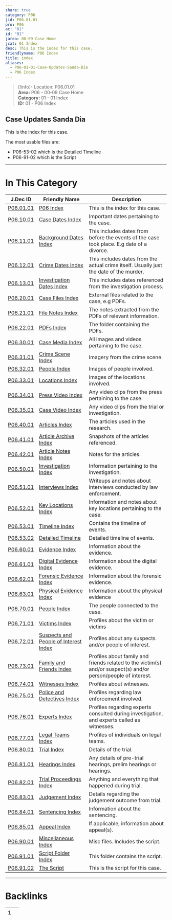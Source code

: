 ```yaml
---  
share: true  
category: P06  
jid: P06.01.01  
pro: P06  
ac: "01"  
id: "01"  
jarea: 00-09 Case Home  
jcat: 01 Index  
desc: This is the index for this case.  
friendlyname: P06 Index  
title: index  
aliases:  
  - P06-01-01-Case-Updates-Sanda-Dia  
  - P06 Index  
---  
```

>[!info]- Location: P06.01.01  
>**Area:** P06 - 00-09 Case Home  
>**Category:** 01 - 01 Index  
>**ID:** 01 - P06 Index  
  
## Case Updates Sanda Dia  
  
This is the index for this case.  
  
The most usable files are:  
- P06-53-02 which is the Detailed Timeline  
- P06-91-02 which is the Script   
  
   
  
---  
# In This Category  
  
| J.Dec ID                                                                                                    | Friendly Name                                                                                                                           | Description                                                                                                    |  
| ----------------------------------------------------------------------------------------------------------- | --------------------------------------------------------------------------------------------------------------------------------------- | -------------------------------------------------------------------------------------------------------------- |  
| [P06.01.01](index.md#)                                                    | [P06 Index](index.md#)                                                                                | This is the index for this case.                                                                               |  
| [P06.10.01](./10-to-19-Case-Dates/index.md#)                                | [Case Dates Index](./10-to-19-Case-Dates/index.md#)                                                     | Important dates pertaining to the case.                                                                        |  
| [P06.11.01](./10-to-19-Case-Dates/11-Background-Dates/index.md#)            | [Background Dates Index](./10-to-19-Case-Dates/11-Background-Dates/index.md#)                           | This includes dates from before the events of the case took place. E.g date of a divorce.                      |  
| [P06.12.01](./10-to-19-Case-Dates/12-Crime-Dates/index.md#)                 | [Crime Dates Index](./10-to-19-Case-Dates/12-Crime-Dates/index.md#)                                     | This includes dates from the actual crime itself. Usually just the date of the murder.                         |  
| [P06.13.01](./10-to-19-Case-Dates/13-Investigation-Dates/index.md#)         | [Investigation Dates Index](./10-to-19-Case-Dates/13-Investigation-Dates/index.md#)                     | This includes dates referenced from the investigation process.                                                 |  
| [P06.20.01](./20-to-29-Case-Files/index.md#)                                | [Case Files Index](./20-to-29-Case-Files/index.md#)                                                     | External files related to the case, e.g PDFs.                                                                  |  
| [P06.21.01](./20-to-29-Case-Files/21-File-Notes/index.md#)                  | [File Notes Index](./20-to-29-Case-Files/21-File-Notes/index.md#)                                       | The notes extracted from the PDFs of relevant information.                                                     |  
| [P06.22.01](./20-to-29-Case-Files/22-PDFs/index.md#)                        | [PDFs Index](./20-to-29-Case-Files/22-PDFs/index.md#)                                                   | The folder containing the PDFs.                                                                                |  
| [P06.30.01](./30-to-39-Case-Media/index.md#)                                | [Case Media Index](./30-to-39-Case-Media/index.md#)                                                     | All images and videos pertaining to the case.                                                                  |  
| [P06.31.01](./30-to-39-Case-Media/31-Crime-Scene/index.md#)                 | [Crime Scene Index](./30-to-39-Case-Media/31-Crime-Scene/index.md#)                                     | Imagery from the crime scene.                                                                                  |  
| [P06.32.01](./30-to-39-Case-Media/32-People/index.md#)                      | [People Index](./30-to-39-Case-Media/32-People/index.md#)                                               | Images of people involved.                                                                                     |  
| [P06.33.01](./30-to-39-Case-Media/33-Locations/index.md#)                   | [Locations Index](./30-to-39-Case-Media/33-Locations/index.md#)                                         | Images of the locations involved.                                                                              |  
| [P06.34.01](./30-to-39-Case-Media/34-Press-Video/index.md#)                 | [Press Video Index](./30-to-39-Case-Media/34-Press-Video/index.md#)                                     | Any video clips from the press pertaining to the case.                                                         |  
| [P06.35.01](./30-to-39-Case-Media/35-Case-Video/index.md#)                  | [Case Video Index](./30-to-39-Case-Media/35-Case-Video/index.md#)                                       | Any video clips from the trial or investigation.                                                               |  
| [P06.40.01](./40-to-49-Articles/index.md#)                                  | [Articles Index](./40-to-49-Articles/index.md#)                                                         | The articles used in the research.                                                                             |  
| [P06.41.01](./40-to-49-Articles/41-Article-Archive/index.md#)               | [Article Archive Index](./40-to-49-Articles/41-Article-Archive/index.md#)                               | Snapshots of the articles referenced.                                                                          |  
| [P06.42.01](./40-to-49-Articles/42-Article-Notes/index.md#)                 | [Article Notes Index](./40-to-49-Articles/42-Article-Notes/index.md#)                                   | Notes for the articles.                                                                                        |  
| [P06.50.01](./50-to-59-Investigation/index.md#)                             | [Investigation Index](./50-to-59-Investigation/index.md#)                                               | Information pertaining to the investigation.                                                                   |  
| [P06.51.01](./50-to-59-Investigation/51-Interviews/index.md#)               | [Interviews Index](./50-to-59-Investigation/51-Interviews/index.md#)                                    | Writeups and notes about interviews conducted by law enforcement.                                              |  
| [P06.52.01](./50-to-59-Investigation/52-Key-Locations/index.md#)            | [Key Locations Index](./50-to-59-Investigation/52-Key-Locations/index.md#)                              | Information and notes about key locations pertaining to the case.                                              |  
| [P06.53.01](./50-to-59-Investigation/53-Timeline/index.md#)                 | [Timeline Index](./50-to-59-Investigation/53-Timeline/index.md#)                                        | Contains the timeline of events.                                                                               |  
| [P06.53.02](./50-to-59-Investigation/53-Timeline/02-Detailed-Timeline.md#)  | [Detailed Timeline](./50-to-59-Investigation/53-Timeline/02-Detailed-Timeline.md#)                      | Detailed timeline of events.                                                                                   |  
| [P06.60.01](./60-to-69-Evidence/index.md#)                                  | [Evidence Index](./60-to-69-Evidence/index.md#)                                                         | Information about the evidence.                                                                                |  
| [P06.61.01](./60-to-69-Evidence/61-Digital/index.md#)                       | [Digital Evidence Index](./60-to-69-Evidence/61-Digital/index.md#)                                      | Information about the digital evidence.                                                                        |  
| [P06.62.01](./60-to-69-Evidence/62-Forensic/index.md#)                      | [Forensic Evidence Index](./60-to-69-Evidence/62-Forensic/index.md#)                                    | Information about the forensic evidence.                                                                       |  
| [P06.63.01](./60-to-69-Evidence/63-Physical/index.md#)                      | [Physical Evidence Index](./60-to-69-Evidence/63-Physical/index.md#)                                    | Information about the physical evidence                                                                        |  
| [P06.70.01](./70-to-79-People/index.md#)                                    | [People Index](./70-to-79-People/index.md#)                                                             | The people connected to the case.                                                                              |  
| [P06.71.01](./70-to-79-People/71-Victims/index.md#)                         | [Victims Index](./70-to-79-People/71-Victims/index.md#)                                                 | Profiles about the victim or victims                                                                           |  
| [P06.72.01](./70-to-79-People/72-Suspects-and-People-of-Interest/index.md#) | [Suspects and People of Interest Index](./70-to-79-People/72-Suspects-and-People-of-Interest/index.md#) | Profiles about any suspects and/or people of interest.                                                         |  
| [P06.73.01](./70-to-79-People/73-Family-and-Friends/index.md#)              | [Family and Friends Index](./70-to-79-People/73-Family-and-Friends/index.md#)                           | Profiles about family and friends related to the victim(s) and/or suspect(s) and/or person/people of interest. |  
| [P06.74.01](./70-to-79-People/74-Witnesses/index.md#)                       | [Witnesses Index](./70-to-79-People/74-Witnesses/index.md#)                                             | Profiles about witnesses.                                                                                      |  
| [P06.75.01](./70-to-79-People/75-Police-and-Detectives/index.md#)           | [Police and Detectives Index](./70-to-79-People/75-Police-and-Detectives/index.md#)                     | Profiles regarding law enforcement involved.                                                                   |  
| [P06.76.01](./70-to-79-People/76-Experts/index.md#)                         | [Experts Index](./70-to-79-People/76-Experts/index.md#)                                                 | Profiles regarding experts consulted during investigation, and experts called as witnesses.                    |  
| [P06.77.01](./70-to-79-People/77-Legal-Teams/index.md#)                     | [Legal Teams Index](./70-to-79-People/77-Legal-Teams/index.md#)                                         | Profiles of individuals on legal teams.                                                                        |  
| [P06.80.01](./80-to-89-Trial/index.md#)                                     | [Trial Index](./80-to-89-Trial/index.md#)                                                               | Details of the trial.                                                                                          |  
| [P06.81.01](./80-to-89-Trial/81-Hearings/index.md#)                         | [Hearings Index](./80-to-89-Trial/81-Hearings/index.md#)                                                | Any details of pre-trial hearings, prelim hearings or hearings.                                                |  
| [P06.82.01](./80-to-89-Trial/82-Trial-Proceedings/index.md#)                | [Trial Proceedings Index](./80-to-89-Trial/82-Trial-Proceedings/index.md#)                              | Anything and everything that happened during trial.                                                            |  
| [P06.83.01](./80-to-89-Trial/83-Judgement/index.md#)                        | [Judgement Index](./80-to-89-Trial/83-Judgement/index.md#)                                              | Details regarding the judgement outcome from trial.                                                            |  
| [P06.84.01](./80-to-89-Trial/84-Sentencing/index.md#)                       | [Sentencing Index](./80-to-89-Trial/84-Sentencing/index.md#)                                            | Information about the sentencing.                                                                              |  
| [P06.85.01](./80-to-89-Trial/85-Appeal/index.md#)                           | [Appeal Index](./80-to-89-Trial/85-Appeal/index.md#)                                                    | If applicable, information about appeal(s).                                                                    |  
| [P06.90.01](./90-to-99-Miscellaneous/index.md#)                             | [Miscellaneous Index](./90-to-99-Miscellaneous/index.md#)                                               | Misc files. Includes the script.                                                                               |  
| [P06.91.01](./90-to-99-Miscellaneous/91-Script/index.md#)                   | [Script Folder Index](./90-to-99-Miscellaneous/91-Script/index.md#)                                     | This folder contains the script.                                                                               |  
| [P06.91.02](./90-to-99-Miscellaneous/91-Script/92-The-Script.md#)           | [The Script](./90-to-99-Miscellaneous/91-Script/92-The-Script.md#)                                      | This is the script for this case.                                                                              |  
  
  
---  
# Backlinks  
<div><table class="dataview table-view-table"><thead class="table-view-thead"><tr class="table-view-tr-header"><th class="table-view-th"><span></span><span class="dataview small-text">1</span></th><th class="table-view-th"><span></span></th></tr></thead><tbody class="table-view-tbody"></tbody></table></div>